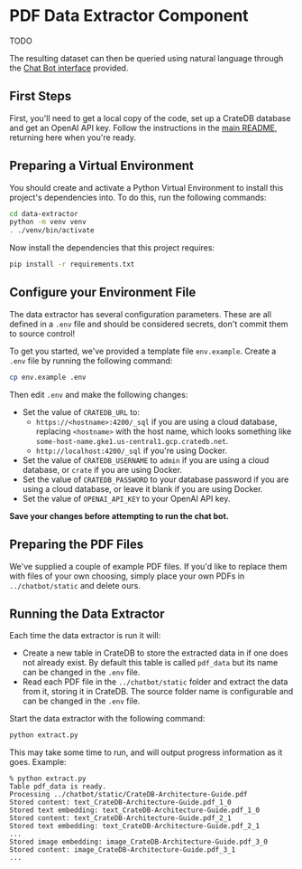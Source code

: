 # PDF Data Extractor Component

TODO

The resulting dataset can then be queried using natural language through the [Chat Bot interface](../chatbot/) provided.

## First Steps

First, you'll need to get a local copy of the code, set up a CrateDB database and get an OpenAI API key.  Follow the instructions in the [main README](../README.md), returning here when you're ready.

## Preparing a Virtual Environment

You should create and activate a Python Virtual Environment to install this project's dependencies into.  To do this, run the following commands:

```bash
cd data-extractor
python -m venv venv
. ./venv/bin/activate
```
Now install the dependencies that this project requires:

```bash
pip install -r requirements.txt
```

## Configure your Environment File

The data extractor has several configuration parameters.  These are all defined in a `.env` file and should be considered secrets, don't commit them to source control!

To get you started, we've provided a template file `env.example`.  Create a `.env` file by running the following command:

```bash
cp env.example .env
```

Then edit `.env` and make the following changes:

* Set the value of `CRATEDB_URL` to:
  * `https://<hostname>:4200/_sql` if you are using a cloud database, replacing `<hostname>` with the host name, which looks something like `some-host-name.gke1.us-central1.gcp.cratedb.net`.
  * `http://localhost:4200/_sql` if you're using Docker.
* Set the value of `CRATEDB_USERNAME` to `admin` if you are using a cloud database, or `crate` if you are using Docker.
* Set the value of `CRATEDB_PASSWORD` to your database password if you are using a cloud database, or leave it blank if you are using Docker.
* Set the value of `OPENAI_API_KEY` to your OpenAI API key.

**Save your changes before attempting to run the chat bot.**

## Preparing the PDF Files

We've supplied a couple of example PDF files.  If you'd like to replace them with files of your own choosing, simply place your own PDFs in `../chatbot/static` and delete ours.

## Running the Data Extractor

Each time the data extractor is run it will:

* Create a new table in CrateDB to store the extracted data in if one does not already exist.  By default this table is called `pdf_data` but its name can be changed in the `.env` file.
* Read each PDF file in the `../chatbot/static` folder and extract the data from it, storing it in CrateDB.  The source folder name is configurable and can be changed in the `.env` file.

Start the data extractor with the following command:

```bash
python extract.py
```

This may take some time to run, and will output progress information as it goes.  Example:

```
% python extract.py
Table pdf_data is ready.
Processing ../chatbot/static/CrateDB-Architecture-Guide.pdf
Stored content: text_CrateDB-Architecture-Guide.pdf_1_0
Stored text embedding: text_CrateDB-Architecture-Guide.pdf_1_0
Stored content: text_CrateDB-Architecture-Guide.pdf_2_1
Stored text embedding: text_CrateDB-Architecture-Guide.pdf_2_1
...
Stored image embedding: image_CrateDB-Architecture-Guide.pdf_3_0
Stored content: image_CrateDB-Architecture-Guide.pdf_3_1
...
```